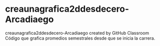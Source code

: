 # creaunagrafica2ddesdecero-Arcadiaego
creaunagrafica2ddesdecero-Arcadiaego created by GitHub Classroom
Código que grafica promedios semestrales desde que se inicia la carrera.
